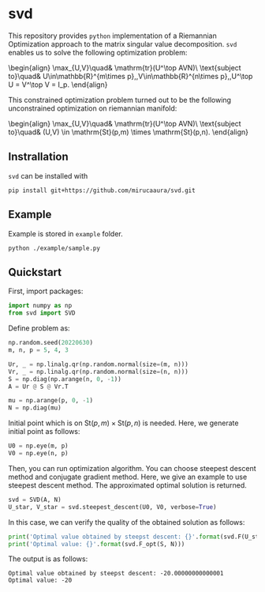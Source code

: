 # svd

This repository provides `python` implementation of a Riemannian Optimization approach to the matrix singular value decomposition. `svd` enables us to solve the following optimization problem:

\begin{align}
\max_{U,V}\quad& \mathrm{tr}(U^\top AVN)\\
\text{subject to}\quad& U\in\mathbb{R}^{m\times p},\,V\in\mathbb{R}^{n\times p},\,U^\top U = V^\top V = I_p.
\end{align}

This constrained optimization problem turned out to be the following unconstrained optimization on riemannian manifold:

\begin{align}
\max_{U,V}\quad& \mathrm{tr}(U^\top AVN)\\
\text{subject to}\quad& (U,V) \in \mathrm{St}(p,m) \times \mathrm{St}(p,n).
\end{align}

## Instrallation

`svd` can be installed with

```
pip install git+https://github.com/mirucaaura/svd.git
```

## Example

Example is stored in `example` folder.

```
python ./example/sample.py
```

## Quickstart

First, import packages:

```python
import numpy as np
from svd import SVD
```

Define problem as:

```python
np.random.seed(20220630)
m, n, p = 5, 4, 3

Ur, _ = np.linalg.qr(np.random.normal(size=(m, n)))
Vr, _ = np.linalg.qr(np.random.normal(size=(n, n)))
S = np.diag(np.arange(n, 0, -1))
A = Ur @ S @ Vr.T

mu = np.arange(p, 0, -1)
N = np.diag(mu)
```

Initial point which is on $\mathrm{St}(p,m) \times \mathrm{St}(p,n)$ is needed. Here, we generate initial point as follows:

```python
U0 = np.eye(m, p)
V0 = np.eye(n, p)
```

Then, you can run optimization algorithm. You can choose steepest descent method and conjugate gradient method. Here, we give an example to use steepest descent method. The approximated optimal solution is returned.

```python
svd = SVD(A, N)
U_star, V_star = svd.steepest_descent(U0, V0, verbose=True)
```

In this case, we can verify the quality of the obtained solution as follows:

```python
print('Optimal value obtained by steepst descent: {}'.format(svd.F(U_star, V_star)))
print('Optimal value: {}'.format(svd.F_opt(S, N)))
```

The output is as follows:

```
Optimal value obtained by steepst descent: -20.00000000000001
Optimal value: -20
```